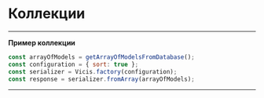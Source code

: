 # Коллекции

----------

**Пример коллекции**

```js
const arrayOfModels = getArrayOfModelsFromDatabase();
const configuration = { sort: true };
const serializer = Vicis.factory(configuration);
const response = serializer.fromArray(arrayOfModels);
```

----------
